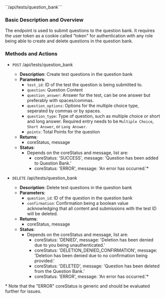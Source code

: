 ``/api/tests/question_bank```

### Basic Description and Overview

The endpoint is used to submit questions to the question bank. It requires the user token as a cookie called "token" for authentication with any role being able to create and delete questions in the question bank.

### Methods and Actions

- `POST` /api/tests/question_bank
    - **Description**: Create test questions in the question bank
    - **Parameters**:
        - `test_id`: ID of the test the question is being submitted to.
        - `question`: Question Content
        - `question_answer`: Answer for the test, can be one answer but preferably with spaces/commas.
        - `question_options`: Options for the multiple choice type, seperated by commas or by spaces.
        - `question_type`: Type of question, such as multiple choice or short and long answer. Required entry needs to be `Multiple Choice`, `Short Answer`, or `Long Answer`.
        - `points`: Total Points for the question
    - **Returns**:
        - coreStatus, message
    - **Status**:
        - Depends on the coreStatus and message, list are:
            - coreStatus: 'SUCCESS', message: 'Question has been added to Question Bank.'
            - coreStatus: 'ERROR', message: 'An error has occurred.'\*

- `DELETE` /api/tests/question_bank
    - **Description**: Delete test questions in the question bank
    - **Parameters**:
        - `question_id`: ID of the question in the question bank
        - `confirmation`: Confirmation being a boolean value acknowledging that all content and submissions with the test ID will be deleted.
    - **Returns**:
        - coreStatus, message
    - **Status**:
        - Depends on the coreStatus and message, list are:
            - coreStatus: 'DENIED', message: 'Deletion has been denied due to you being unauthenticated.'
            - coreStatus: 'DELETION_DENIED_CONFIRMATION', message: 'Deletion has been denied due to no confirmation being provided.'
            - coreStatus: 'DELETED', message: 'Question has been deleted from the Question Bank.'
            - coreStatus: 'ERROR', message: 'An error has occurred.'\*


\* Note that the "ERROR" coreStatus is generic and should be evaluated further for issues.